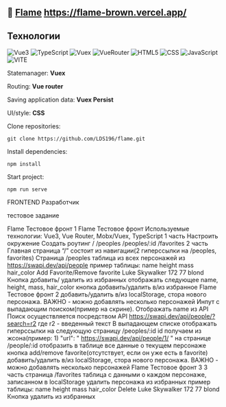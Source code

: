 ## :seedling: <a href="https://flame-brown.vercel.app/" target="_blank">Flame</a>  https://flame-brown.vercel.app/
## Технологии

![Vue3](https://img.shields.io/badge/-Vue3-61daf8?logo=react&logoColor=black)
![TypeScript](https://img.shields.io/badge/-TypeScript-blue)
![Vuex](https://img.shields.io/badge/-Vuex-pink)
![VueRouter](https://img.shields.io/badge/-VueRouter-61daf8?logo=react&logoColor=blue)
![HTML5](https://img.shields.io/badge/-HTML5-e34f26?logo=html5&logoColor=white)
![CSS](https://img.shields.io/badge/-CSS3-1572b6?logo=css3&logoColor=white)
![JavaScript](https://img.shields.io/badge/-JavaScript-f7df1e?logo=javaScript&logoColor=black)
![VITE](https://img.shields.io/badge/-Vite-99d6f8?logo=webpack&logoColor=black)

Statemanager: **Vuex**

Routing: **Vue router**

Saving application data: **Vuex Persist**

UI/style: **CSS**


Clone repositories:

```
git clone https://github.com/LDS196/flame.git
```

Install dependencies:

```
npm install
```

Start project:

```
npm run serve
```

FRONTEND Разработчик 

тестовое задание 

Flame Тестовое фронт 1
Flame Тестовое фронт
Используемые технологии: Vue3, Vue Router, Mobx/Vuex,
TypeScript
1 часть
Настроить окружение
Создать роутинг
/
/peoples
/peoples/:id
/favorites
2 часть
Главная страница “/” состоит из навигации(2 гиперссылки на /peoples, favorites)
Страница /peoples
таблица из всех персонажей из https://swapi.dev/api/people
пример таблицы:
name height mass hair_color
Add
Favorite/Remove
favorite
Luke Skywalker 172 77 blond
Кнопка
добавить/
удалить из
избранных
отображать следующее name, height, mass, hair_color
кнопка добавить/удалить в/из избранное
Flame Тестовое фронт 2
добавить/удалить в/из localStorage, стора нового персонажа. ВАЖНО -
можно добавлять несколько персонажей
Инпут с выпадающим поиском(пример на скрине). Отображать name из API
Поиск осуществляется посредством API
https://swapi.dev/api/people/?search=r2
где r2 - введенный текст
В выпадающем списке отображать гиперссылки на следующую страницу
/peoples/:id
id получаем из жсона(пример: 1) "url": " https://swapi.dev/api/people/1/ "
на странице /people/:id отобразить в таблице все данные о текущем персонаже
кнопка add/remove favorite(отсутствует, если он уже есть в favorite)
добавить/удалить в/из localStorage, стора нового персонажа. ВАЖНО -
можно добавлять несколько персонажей
Flame Тестовое фронт 3
3 часть
страница /favorites
таблица с данными о каждом персонаже, записанном в localStorage
удалить персонажа из избранных
пример таблицы:
name height mass hair_color Delete
Luke Skywalker 172 77 blond
Кнопка удалить из
избранных
